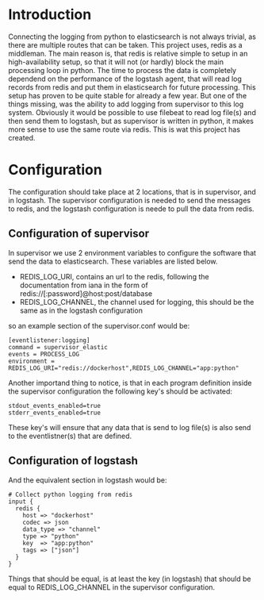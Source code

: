 Introduction
============

Connecting the logging from python to elasticsearch is not always trivial, as there are multiple routes that can be taken.
This project uses, redis as a middleman. The main reason is, that redis is relative simple to setup in an high-availability
setup, so that it will not (or hardly) block the main processing loop in python.
The time to process the data is completely dependend on the performance of the logstash agent, that will read log records
from redis and put them in elasticsearch for future processing.
This setup has proven to be quite stable for already a few year. But one of the things missing, was the ability to add
logging from supervisor to this log system. Obviously it would be possible to use filebeat to read log file(s) and then
send them to logstash, but as supervisor is written in python, it makes more sense to use the same route via redis.
This is wat this project has created.

Configuration
=============

The configuration should take place at 2 locations, that is in supervisor, and in logstash. The supervisor configuration
is needed to send the messages to redis, and the logstash configuration is neede to pull the data from redis.

Configuration of supervisor
---------------------------

In supervisor we use 2 environment variables to configure the software that send the data to elasticsearch. These
variables are listed below.

  * REDIS_LOG_URI, contains an url to the redis, following the documentation from iana in the form of redis://[:password]@host:post/database
  * REDIS_LOG_CHANNEL, the channel used for logging, this should be the same as in the logstash configuration

so an example section of the supervisor.conf would be:

    [eventlistener:logging]
    command = supervisor_elastic
    events = PROCESS_LOG
    environment = REDIS_LOG_URI="redis://dockerhost",REDIS_LOG_CHANNEL="app:python"

Another importand thing to notice, is that in each program definition inside the supervisor configuration the following
key's should be activated:

    stdout_events_enabled=true
    stderr_events_enabled=true

These key's will ensure that any data that is send to log file(s) is also send to the eventlistner(s) that are defined.

Configuration of logstash
-------------------------

And the equivalent section in logstash would be:

    # Collect python logging from redis
    input {
      redis {
        host => "dockerhost"
        codec => json
        data_type => "channel"
        type => "python"
        key  => "app:python"
        tags => ["json"]
      }
    }

Things that should be equal, is at least the key (in logstash) that should be equal to REDIS_LOG_CHANNEL in the supervisor
configuration.